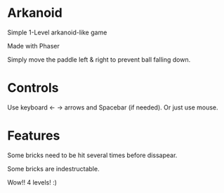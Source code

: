 # Arkanoid
Simple 1-Level arkanoid-like game

Made with Phaser

Simply move the paddle left & right to prevent ball falling down.

# Controls
Use keyboard ← → arrows and Spacebar (if needed).
Or just use mouse.

# Features
Some bricks need to be hit several times before dissapear.

Some bricks are indestructable.

Wow!! 4 levels! :)
